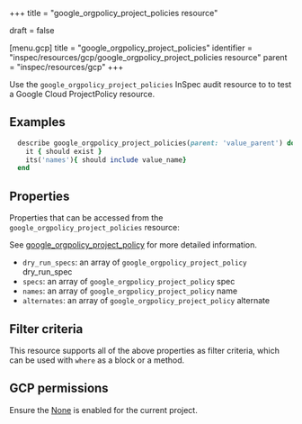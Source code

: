 +++
title = "google_orgpolicy_project_policies resource"

draft = false


[menu.gcp]
title = "google_orgpolicy_project_policies"
identifier = "inspec/resources/gcp/google_orgpolicy_project_policies resource"
parent = "inspec/resources/gcp"
+++

Use the `google_orgpolicy_project_policies` InSpec audit resource to to test a Google Cloud ProjectPolicy resource.

## Examples

```ruby
  describe google_orgpolicy_project_policies(parent: 'value_parent') do
    it { should exist }
    its('names'){ should include value_name}
  end
```

## Properties

Properties that can be accessed from the `google_orgpolicy_project_policies` resource:

See [google_orgpolicy_project_policy](google_orgpolicy_project_policy) for more detailed information.

  * `dry_run_specs`: an array of `google_orgpolicy_project_policy` dry_run_spec
  * `specs`: an array of `google_orgpolicy_project_policy` spec
  * `names`: an array of `google_orgpolicy_project_policy` name
  * `alternates`: an array of `google_orgpolicy_project_policy` alternate

## Filter criteria

This resource supports all of the above properties as filter criteria, which can be used
with `where` as a block or a method.

## GCP permissions

Ensure the [None](https://console.cloud.google.com/apis/library/orgpolicy.googleapis.com/) is enabled for the current project.
